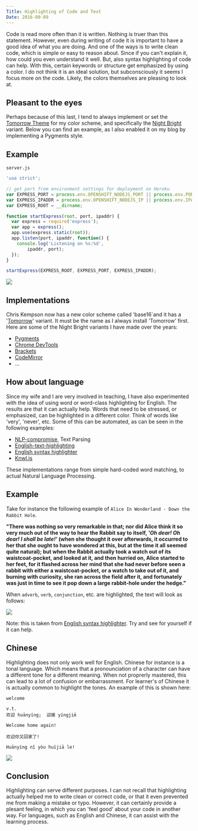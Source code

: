 ```yaml
---
Title: Highlighting of Code and Text
Date: 2016-09-09
---
```


Code is read more often than it is written. Nothing is truer than this statement. However, even during writing of code it is important to have a good idea of what you are doing. And one of the ways is to write clean code, which is simple or easy to reason about. Since if you can't explain it, how could you even understand it well. But, also syntax highlighting of code can help. With this, certain keywords or structure get emphasized by using a color. I do not think it is an ideal solution, but subconsciously it seems I focus more on the code. Likely, the colors themselves are pleasing to look at.

## Pleasant to the eyes
Perhaps because of this last, I tend to always implement or set the [Tomorrow Theme](https://github.com/chriskempson/tomorrow-theme) for my color scheme, and specifically the [Night Bright](https://github.com/chriskempson/tomorrow-theme#tomorrow-night-bright) variant. Below you can find an example, as I also enabled it on my blog by implementing a Pygments style.

## Example
`server.js`
```javascript
'use strict';

// get port from environment settings for deployment on Heroku
var EXPRESS_PORT = process.env.OPENSHIFT_NODEJS_PORT || process.env.PORT || 4000;
var EXPRESS_IPADDR = process.env.OPENSHIFT_NODEJS_IP || process.env.IPADDR || '127.0.0.1';
var EXPRESS_ROOT = __dirname;

function startExpress(root, port, ipaddr) {
  var express = require('express');
  var app = express();
  app.use(express.static(root));
  app.listen(port, ipaddr, function() {
    console.log('Listening on %s:%d',
		ipaddr, port);
  });
}

startExpress(EXPRESS_ROOT, EXPRESS_PORT, EXPRESS_IPADDR);
```

![](http://cdn.gbraad.nl/images/blog/javascript-syntax-highlighting.png)


## Implementations
Chris Kempson now has a new color scheme called 'base16`and it has a '[Tomorrow](https://chriskempson.github.io/base16/#tomorrow)' variant. It must be the name as I always install 'Tomorrow' first. Here are some of the Night Bright variants I have made over the years:

  * [Pygments](https://github.com/gbraad/pygments-style-tomorrownightbright)
  * [Chrome DevTools](https://github.com/gbraad/chrome-devtools-tomorrow-night-bright-theme)
  * [Brackets](https://github.com/gbraad/brackets-themes-TomorrowNightBright)
  * [CodeMirror](https://github.com/codemirror/CodeMirror/blob/master/theme/tomorrow-night-bright.css)
  * ...


## How about language
Since my wife and I are very involved in teaching, I have also experimented with the idea of using word or word-class highlighting for English. The results are that it can actually help. Words that need to be stressed, or emphasized, can be highlighted in a different color. Think of words like 'very', 'never', etc. Some of this can be automated, as can be seen in the following examples:

  * [NLP-compromise](http://nlp-compromise.github.io/website/), Text Parsing
  * [English-text-highlighting](http://evanhahn.github.io/English-text-highlighting/)
  * [English syntax highlighter](https://english.edward.io/)
  * [Knwl.js](https://github.com/loadfive/Knwl.js)

These implementations range from simple hard-coded word matching, to actual Natural Language Processing.


## Example
Take for instance the following example of `Alice In Wonderland - Down the Rabbit Hole`.

**"**There was nothing so very remarkable in that; nor did Alice think it so very much out of the way to hear the Rabbit say to itself, _'Oh dear! Oh dear! I shall be late!'_ (when she thought it over afterwards, it occurred to her that she ought to have wondered at this, but at the time it all seemed quite natural); but when the Rabbit actually took a watch out of its waistcoat-pocket, and looked at it, and then hurried on, Alice started to her feet, for it flashed across her mind that she had never before seen a rabbit with either a waistcoat-pocket, or a watch to take out of it, and burning with curiosity, she ran across the field after it, and fortunately was just in time to see it pop down a large rabbit-hole under the hedge.**"**

 When `adverb`, `verb`, `conjunction`, etc. are highlighted, the text will look as follows:
 
![](http://cdn.gbraad.nl/images/blog/english-text-highlighting.png)

Note: this is taken from [English syntax highlighter](https://english.edward.io/). Try and see for yourself if it can help.


## Chinese
Highlighting does not only work well for English. Chinese for instance is a tonal language. Which means that a pronounciation of a character can have a different tone for a different meaning. When not proprerly mastered, this can lead to a lot of confusion or embarrassment. For learner's of Chinese it is actually common to highlight the tones. An example of this is shown here:

```
welcome

v.t.
欢迎 huānyíng;  迎接 yíngjiē

Welcome home again!

欢迎你又回家了!

Huānyíng nǐ yòu huíjiā le!
```

![](http://cdn.gbraad.nl/images/blog/chinese-tone-highlighting.png)


## Conclusion
Highlighting can serve different purposes. I can not recall that highlighting actually helped me to write clean or correct code, or that it even prevented me from making a mistake or typo. However, it can certainly provide a plesant feeling, in which you can 'feel good' about your code in another way. For languages, such as English and Chinese, it can assist with the learning process.
